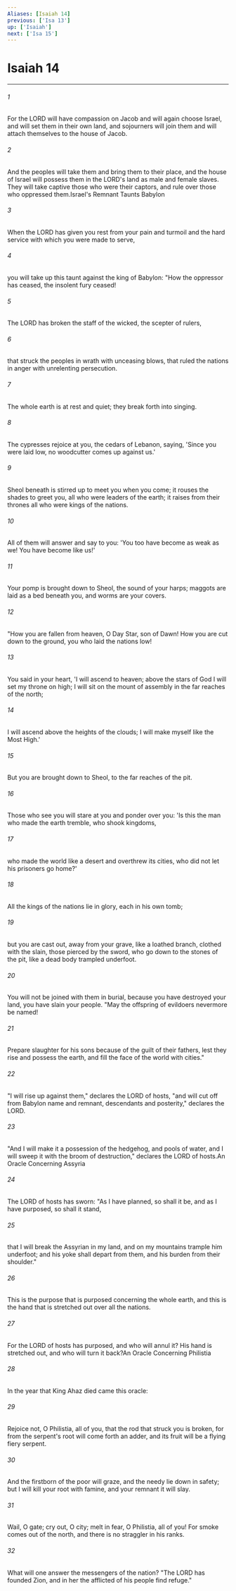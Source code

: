 ```yaml
---
Aliases: [Isaiah 14]
previous: ['Isa 13']
up: ['Isaiah']
next: ['Isa 15']
---
```

# Isaiah 14

***

 

###### 1 
For the LORD will have compassion on Jacob and will again choose Israel, and will set them in their own land, and sojourners will join them and will attach themselves to the house of Jacob. 
 

###### 2 
And the peoples will take them and bring them to their place, and the house of Israel will possess them in the LORD's land as male and female slaves. They will take captive those who were their captors, and rule over those who oppressed them.Israel's Remnant Taunts Babylon
 
 

###### 3 
When the LORD has given you rest from your pain and turmoil and the hard service with which you were made to serve, 
 

###### 4 
you will take up this taunt against the king of Babylon:
 "How the oppressor has ceased, 
 the insolent fury ceased! 
 
 

###### 5 
The LORD has broken the staff of the wicked, 
 the scepter of rulers, 
 
 

###### 6 
that struck the peoples in wrath 
 with unceasing blows, 
 that ruled the nations in anger 
 with unrelenting persecution. 
 
 

###### 7 
The whole earth is at rest and quiet; 
 they break forth into singing. 
 
 

###### 8 
The cypresses rejoice at you, 
 the cedars of Lebanon, saying, 
 'Since you were laid low, 
 no woodcutter comes up against us.' 
 
 

###### 9 
Sheol beneath is stirred up 
 to meet you when you come; 
 it rouses the shades to greet you, 
 all who were leaders of the earth; 
 it raises from their thrones 
 all who were kings of the nations. 
 
 

###### 10 
All of them will answer 
 and say to you: 
 'You too have become as weak as we! 
 You have become like us!' 
 
 

###### 11 
Your pomp is brought down to Sheol, 
 the sound of your harps; 
 maggots are laid as a bed beneath you, 
 and worms are your covers.
 
 

###### 12 
"How you are fallen from heaven, 
 O Day Star, son of Dawn! 
 How you are cut down to the ground, 
 you who laid the nations low! 
 
 

###### 13 
You said in your heart, 
 'I will ascend to heaven; 
 above the stars of God 
 I will set my throne on high; 
 I will sit on the mount of assembly 
 in the far reaches of the north; 
 
 

###### 14 
I will ascend above the heights of the clouds; 
 I will make myself like the Most High.' 
 
 

###### 15 
But you are brought down to Sheol, 
 to the far reaches of the pit. 
 
 

###### 16 
Those who see you will stare at you 
 and ponder over you: 
 'Is this the man who made the earth tremble, 
 who shook kingdoms, 
 
 

###### 17 
who made the world like a desert 
 and overthrew its cities, 
 who did not let his prisoners go home?' 
 
 

###### 18 
All the kings of the nations lie in glory, 
 each in his own tomb; 
 
 

###### 19 
but you are cast out, away from your grave, 
 like a loathed branch, 
 clothed with the slain, those pierced by the sword, 
 who go down to the stones of the pit, 
 like a dead body trampled underfoot. 
 
 

###### 20 
You will not be joined with them in burial, 
 because you have destroyed your land, 
 you have slain your people.
 "May the offspring of evildoers 
 nevermore be named! 
 
 

###### 21 
Prepare slaughter for his sons 
 because of the guilt of their fathers, 
 lest they rise and possess the earth, 
 and fill the face of the world with cities."
 
 

###### 22 
"I will rise up against them," declares the LORD of hosts, "and will cut off from Babylon name and remnant, descendants and posterity," declares the LORD. 
 

###### 23 
"And I will make it a possession of the hedgehog, and pools of water, and I will sweep it with the broom of destruction," declares the LORD of hosts.An Oracle Concerning Assyria
 
 

###### 24 
The LORD of hosts has sworn: 
 "As I have planned, 
 so shall it be, 
 and as I have purposed, 
 so shall it stand, 
 
 

###### 25 
that I will break the Assyrian in my land, 
 and on my mountains trample him underfoot; 
 and his yoke shall depart from them, 
 and his burden from their shoulder."
 
 

###### 26 
This is the purpose that is purposed 
 concerning the whole earth, 
 and this is the hand that is stretched out 
 over all the nations. 
 
 

###### 27 
For the LORD of hosts has purposed, 
 and who will annul it? 
 His hand is stretched out, 
 and who will turn it back?An Oracle Concerning Philistia
 
 

###### 28 
In the year that King Ahaz died came this oracle:
 
 

###### 29 
Rejoice not, O Philistia, all of you, 
 that the rod that struck you is broken, 
 for from the serpent's root will come forth an adder, 
 and its fruit will be a flying fiery serpent. 
 
 

###### 30 
And the firstborn of the poor will graze, 
 and the needy lie down in safety; 
 but I will kill your root with famine, 
 and your remnant it will slay. 
 
 

###### 31 
Wail, O gate; cry out, O city; 
 melt in fear, O Philistia, all of you! 
 For smoke comes out of the north, 
 and there is no straggler in his ranks.
 
 

###### 32 
What will one answer the messengers of the nation? 
 "The LORD has founded Zion, 
 and in her the afflicted of his people find refuge."
 
